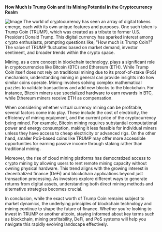 **How Much Is Trump Coin and Its Mining Potential in the Cryptocurrency Realm**


![Image](https://github.com/user-attachments/assets/31692037-0104-4703-abd1-696b6a7dd41b)
The world of cryptocurrency has seen an array of digital tokens emerge, each with its own unique features and purposes. One such token is Trump Coin (TRUMP), which was created as a tribute to former U.S. President Donald Trump. This digital currency has sparked interest among crypto enthusiasts, prompting questions like, "How much is Trump Coin?" The value of TRUMP fluctuates based on market demand, investor sentiment, and broader trends within the crypto space.

Mining, as a core concept in blockchain technology, plays a significant role in cryptocurrencies like Bitcoin (BTC) and Ethereum (ETH). While Trump Coin itself does not rely on traditional mining due to its proof-of-stake (PoS) mechanism, understanding mining in general can provide insights into how similar coins operate. Mining involves solving complex mathematical puzzles to validate transactions and add new blocks to the blockchain. For instance, Bitcoin miners use specialized hardware to earn rewards in BTC, while Ethereum miners receive ETH as compensation.

When considering whether virtual currency mining can be profitable, several factors come into play. These include the cost of electricity, the efficiency of mining equipment, and the current price of the cryptocurrency being mined. For example, Bitcoin mining requires substantial computational power and energy consumption, making it less feasible for individual miners unless they have access to cheap electricity or advanced rigs. On the other hand, smaller PoS-based coins like TRUMP may offer more accessible opportunities for earning passive income through staking rather than traditional mining.

Moreover, the rise of cloud mining platforms has democratized access to crypto mining by allowing users to rent remote mining capacity without owning physical hardware. This trend aligns with the growing interest in decentralized finance (DeFi) and blockchain applications beyond just transaction processing. As investors explore different ways to generate returns from digital assets, understanding both direct mining methods and alternative strategies becomes crucial.

In conclusion, while the exact worth of Trump Coin remains subject to market dynamics, the underlying principles of blockchain technology and mining continue to shape the future of finance. Whether you're looking to invest in TRUMP or another altcoin, staying informed about key terms such as blockchain, mining profitability, DeFi, and PoS systems will help you navigate this rapidly evolving landscape effectively.